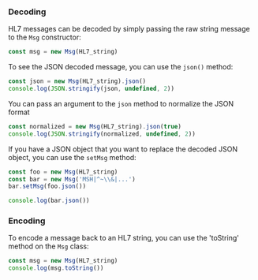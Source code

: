 ### Decoding

HL7 messages can be decoded by simply passing the raw string message to the `Msg` constructor:

```typescript
const msg = new Msg(HL7_string)
```

To see the JSON decoded message, you can use the `json()` method:

```typescript
const json = new Msg(HL7_string).json()
console.log(JSON.stringify(json, undefined, 2))
```

You can pass an argument to the `json` method to normalize the JSON format

```typescript
const normalized = new Msg(HL7_string).json(true)
console.log(JSON.stringify(normalized, undefined, 2))
```

If you have a JSON object that you want to replace the decoded JSON object, you can use the `setMsg` method:

```typescript
const foo = new Msg(HL7_string)
const bar = new Msg('MSH|^~\\&|...')
bar.setMsg(foo.json())

console.log(bar.json())
```

### Encoding

To encode a message back to an HL7 string, you can use the 'toString' method on the `Msg` class:

```typescript
const msg = new Msg(HL7_string)
console.log(msg.toString())
```
